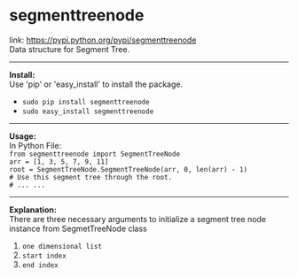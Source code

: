 segmenttreenode
===============
link: <a href='https://pypi.python.org/pypi/segmenttreenode'>https://pypi.python.org/pypi/segmenttreenode</a><br>
Data structure for Segment Tree.
<hr>
<b>Install:</b><br>
Use 'pip' or 'easy_install' to install the package.<br>
<ul>
<li><code>sudo pip install segmenttreenode</code></li>
<li><code>sudo easy_install segmenttreenode</code></li>
</ul>
<hr>
<b>Usage:</b><br>
In Python File:<br>
<code>from segmenttreenode import SegmentTreeNode</code><br>
<code>arr = [1, 3, 5, 7, 9, 11]</code><br>
<code>root = SegmentTreeNode.SegmentTreeNode(arr, 0, len(arr) - 1)</code><br>
<code># Use this segment tree through the root.</code><br>
<code># ... ...</code><br>
<hr>
<b>Explanation:</b><br>
There are three necessary arguments to initialize a segment tree node instance from SegmetTreeNode class<br>
<ol>
<li><code>one dimensional list</code></li>
<li><code>start index</code></li>
<li><code>end index</code></li>
</ol>



